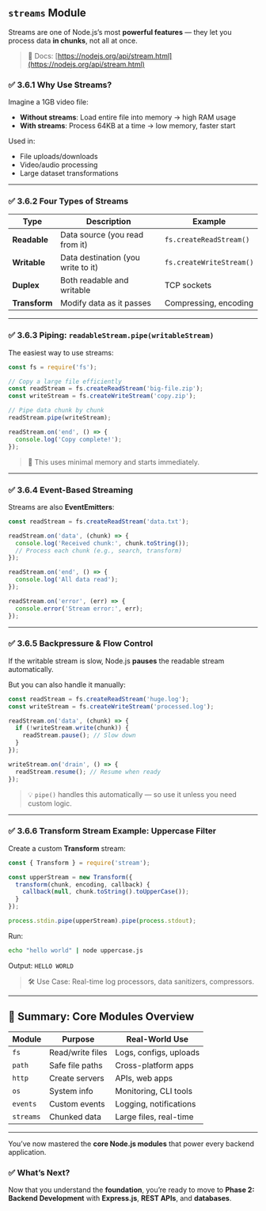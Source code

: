 ## `streams` Module

Streams are one of Node.js’s most **powerful features** — they let you process data **in chunks**, not all at once.

> 🔗 Docs: [https://nodejs.org/api/stream.html](https://nodejs.org/api/stream.html)

### ✅ 3.6.1 Why Use Streams?

Imagine a 1GB video file:
- **Without streams**: Load entire file into memory → high RAM usage
- **With streams**: Process 64KB at a time → low memory, faster start

Used in:
- File uploads/downloads
- Video/audio processing
- Large dataset transformations

---

### ✅ 3.6.2 Four Types of Streams

| Type | Description | Example |
|------|-----------|--------|
| **Readable** | Data source (you read from it) | `fs.createReadStream()` |
| **Writable** | Data destination (you write to it) | `fs.createWriteStream()` |
| **Duplex** | Both readable and writable | TCP sockets |
| **Transform** | Modify data as it passes | Compressing, encoding |

---

### ✅ 3.6.3 Piping: `readableStream.pipe(writableStream)`

The easiest way to use streams:

```js
const fs = require('fs');

// Copy a large file efficiently
const readStream = fs.createReadStream('big-file.zip');
const writeStream = fs.createWriteStream('copy.zip');

// Pipe data chunk by chunk
readStream.pipe(writeStream);

readStream.on('end', () => {
  console.log('Copy complete!');
});
```

> 🚀 This uses minimal memory and starts immediately.

---

### ✅ 3.6.4 Event-Based Streaming

Streams are also **EventEmitters**:

```js
const readStream = fs.createReadStream('data.txt');

readStream.on('data', (chunk) => {
  console.log('Received chunk:', chunk.toString());
  // Process each chunk (e.g., search, transform)
});

readStream.on('end', () => {
  console.log('All data read');
});

readStream.on('error', (err) => {
  console.error('Stream error:', err);
});
```

---

### ✅ 3.6.5 Backpressure & Flow Control

If the writable stream is slow, Node.js **pauses** the readable stream automatically.

But you can also handle it manually:

```js
const readStream = fs.createReadStream('huge.log');
const writeStream = fs.createWriteStream('processed.log');

readStream.on('data', (chunk) => {
  if (!writeStream.write(chunk)) {
    readStream.pause(); // Slow down
  }
});

writeStream.on('drain', () => {
  readStream.resume(); // Resume when ready
});
```

> 💡 `pipe()` handles this automatically — so use it unless you need custom logic.

---

### ✅ 3.6.6 Transform Stream Example: Uppercase Filter

Create a custom **Transform** stream:

```js
const { Transform } = require('stream');

const upperStream = new Transform({
  transform(chunk, encoding, callback) {
    callback(null, chunk.toString().toUpperCase());
  }
});

process.stdin.pipe(upperStream).pipe(process.stdout);
```

Run:
```bash
echo "hello world" | node uppercase.js
```
Output: `HELLO WORLD`

> 🛠 Use Case: Real-time log processors, data sanitizers, compressors.

---

## 🧩 Summary: Core Modules Overview

| Module | Purpose | Real-World Use |
|-------|--------|----------------|
| `fs` | Read/write files | Logs, configs, uploads |
| `path` | Safe file paths | Cross-platform apps |
| `http` | Create servers | APIs, web apps |
| `os` | System info | Monitoring, CLI tools |
| `events` | Custom events | Logging, notifications |
| `streams` | Chunked data | Large files, real-time |

---

You’ve now mastered the **core Node.js modules** that power every backend application.

### ✅ What’s Next?

Now that you understand the **foundation**, you’re ready to move to **Phase 2: Backend Development** with **Express.js**, **REST APIs**, and **databases**.